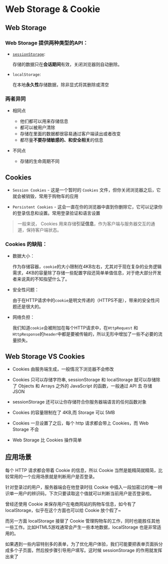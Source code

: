 # Web Storage & Cookie

## Web Storage

  ### Web Storage 提供两种类型的API：

  - [`sessionStorage`](https://developer.mozilla.org/zh-CN/docs/Web/API/Window/sessionStorage): 
  
    存储的数据只在**会话期间**有效，关闭浏览器则自动删除。
  
  - `localStorage`: 
  
    在本地**永久性**存储数据，除非显式将其删除或清空

  ### 两者异同
    
  - 相同点

    - 他们都可以用来存储信息
    - 都可以被用户清除
    - 存储在里面的数据都很容易通过客户端读出或者改变
    - 都尽量**不要存储敏感的、和安全相关**的信息
    
  - 不同点

    - 存储的生命周期不同

## Cookies

  - `Session Cookies` - 这是一个暂时的 `Cookies` 文件，但你关闭浏览器之后，它就会被销毁，常用于购物车的应用

  - `Persistent Cookies` - 这会一直在你的浏览器中直到你删除它，它可以记录你的登录信息和设置。常用登录验证和语言设置

  > 一般来说， Cookies 用来存储**引证信息**，作为客户端与服务器交互的通道，保持客户端状态。
  
  ### Cookies 的缺陷：

  - 数据大小：
  
    作为存储容器，`cookie`的大小限制在4KB左右，尤其对于现在复杂的业务逻辑需求，4KB的容量除了存储一些配置字段还简单单值信息，对于绝大部分开发者来说真的不知指望什么了。

  - 安全性问题：
    
    由于在HTTP请求中的`cookie`是明文传递的（HTTPS不是），带来的安全性问题还是很大的。

  - 网络负担：
  
    我们知道`cookie`会被附加在每个HTTP请求中，在`HttpRequest` 和`HttpResponse`的`header`中都是要被传输的，所以无形中增加了一些不必要的流量损失。

## Web Storage VS Cookies

- Cookies 由服务端生成，一般情况下浏览器不会修改

- Cookies 只可以存储字符串, sessionStorage 和 localStorage 就可以存储除了 Objects 和 Arrays 之外的 JavaScript 的函数，一般通过 API 去 存储 JSON

- sessionStorage 还可以让你存储符合你服务器端语言的任何函数对象
- Cookies 的容量限制在了 4KB,而 Storage 可以 5MB

- Cookies 一旦设置了之后，每个 http 请求都会带上 Cookies，而 Web Storage 不会

- Web Storage 比 Cookies 操作简单

## 应用场景

每个 HTTP 请求都会带着 Cookie 的信息，所以 Cookie 当然是能精简就精简，比较常用的一个应用场景就是判断用户是否登录。

针对登录过的用户，服务器端会在他登录时往 Cookie 中插入一段加密过的唯一辨识单一用户的辨识码，下次只要读取这个值就可以判断当前用户是否登录啦。

曾经还使用 Cookie 来保存用户在电商网站的购物车信息，如今有了 localStorage，似乎在这个方面也可以给 Cookie 放个假了~

而另一方面 localStorage 接替了 Cookie 管理购物车的工作，同时也能胜任其他一些工作。比如HTML5游戏通常会产生一些本地数据，localStorage 也是非常适用的。

如果遇到一些内容特别多的表单，为了优化用户体验，我们可能要把表单页面拆分成多个子页面，然后按步骤引导用户填写。这时候 sessionStorage 的作用就发挥出来了
